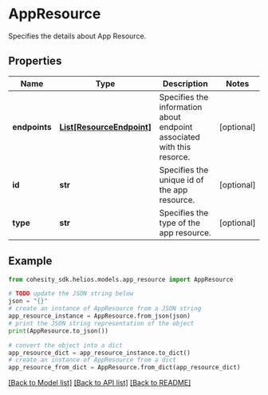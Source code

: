 # AppResource

Specifies the details about App Resource.

## Properties

Name | Type | Description | Notes
------------ | ------------- | ------------- | -------------
**endpoints** | [**List[ResourceEndpoint]**](ResourceEndpoint.md) | Specifies the information about endpoint associated with this resorce. | [optional] 
**id** | **str** | Specifies the unique id of the app resource. | [optional] 
**type** | **str** | Specifies the type of the app resource. | [optional] 

## Example

```python
from cohesity_sdk.helios.models.app_resource import AppResource

# TODO update the JSON string below
json = "{}"
# create an instance of AppResource from a JSON string
app_resource_instance = AppResource.from_json(json)
# print the JSON string representation of the object
print(AppResource.to_json())

# convert the object into a dict
app_resource_dict = app_resource_instance.to_dict()
# create an instance of AppResource from a dict
app_resource_from_dict = AppResource.from_dict(app_resource_dict)
```
[[Back to Model list]](../README.md#documentation-for-models) [[Back to API list]](../README.md#documentation-for-api-endpoints) [[Back to README]](../README.md)


